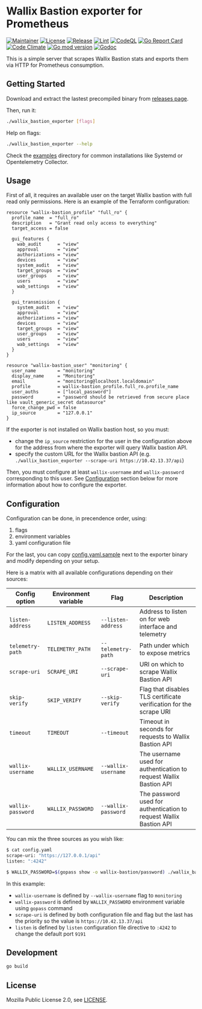 # Wallix Bastion exporter for Prometheus
[![Maintainer](https://img.shields.io/badge/maintained%20by-claranet-red?style=flat-square)](https://www.claranet.fr/)
[![License](https://img.shields.io/github/license/claranet/wallix_bastion_exporter?style=flat-square)](LICENSE)
[![Release](https://img.shields.io/github/v/release/claranet/wallix_bastion_exporter?style=flat-square)](https://github.com/claranet/wallix_bastion_exporter/releases)
[![Lint](https://img.shields.io/github/workflow/status/claranet/wallix_bastion_exporter/golangci-lint?style=flat-square&label=lint)](https://github.com/claranet/wallix_bastion_exporter/actions/workflows/lint.yml)
[![CodeQL](https://img.shields.io/github/workflow/status/claranet/wallix_bastion_exporter/codeql-analysis?style=flat-square&label=security)](https://github.com/claranet/wallix_bastion_exporter/actions/workflows/analyze.yml)
[![Go Report Card](https://goreportcard.com/badge/github.com/claranet/wallix_bastion_exporter?style=flat-square)](https://goreportcard.com/report/github.com/claranet/wallix_bastion_exporter)
[![Code Climate](https://img.shields.io/codeclimate/maintainability/claranet/wallix_bastion_exporter?style=flat-square)](https://codeclimate.com/github/claranet/wallix_bastion_exporter)
[![Go mod version](https://img.shields.io/github/go-mod/go-version/claranet/wallix_bastion_exporter?style=flat-square)](https://golang.org/)
[![Godoc](https://img.shields.io/badge/godoc-reference-5272B4.svg?style=flat-square)](https://pkg.go.dev/github.com/claranet/wallix_bastion_exporter)

This is a simple server that scrapes Wallix Bastion stats and exports them via HTTP for Prometheus consumption.

## Getting Started

Download and extract the lastest precompiled binary from [releases page](https://github.com/claranet/wallix_bastion_exporter/releases).

Then, run it:

```bash
./wallix_bastion_exporter [flags]
```

Help on flags:

```bash
./wallix_bastion_exporter --help
```

Check the [examples](examples) directory for common installations like Systemd or Opentelemetry Collector.

## Usage

First of all, it requires an available user on the target Wallix bastion with full read only permissions. Here is an example of the Terraform configuration:

```hcl
resource "wallix-bastion_profile" "full_ro" {
  profile_name  = "full_ro"
  description   = "Grant read only access to everything"
  target_access = false

  gui_features {
    wab_audit      = "view"
    approval       = "view"
    authorizations = "view"
    devices        = "view"
    system_audit   = "view"
    target_groups  = "view"
    user_groups    = "view"
    users          = "view"
    wab_settings   = "view"
  }

  gui_transmission {
    system_audit   = "view"
    approval       = "view"
    authorizations = "view"
    devices        = "view"
    target_groups  = "view"
    user_groups    = "view"
    users          = "view"
    wab_settings   = "view"
  }
}

resource "wallix-bastion_user" "monitoring" {
  user_name        = "monitoring"
  display_name     = "Monitoring"
  email            = "monitoring@localhost.localdomain"
  profile          = wallix-bastion_profile.full_ro.profile_name
  user_auths       = ["local_password"]
  password         = "password should be retrieved from secure place like vault_generic_secret datasource"
  force_change_pwd = false
  ip_source        = "127.0.0.1"
}
```

If the exporter is not installed on Wallix bastion host, so you must:
- change the `ip_source` restriction for the user in the configuration above for the address from where the exporter will query Wallix bastion API.
- specify the custom URL for the Wallix bastion API (e.g. `./wallix_bastion_exporter --scrape-uri https://10.42.13.37/api`)

Then, you must configure at least `wallix-username` and `wallix-password` corresponding to this user.
See [Configuration](#configuration) section below for more information about how to configure the exporter.


## Configuration

Configuration can be done, in precendence order, using:
1. flags
1. environment variables
1. yaml configuration file

For the last, you can copy [config.yaml.sample](config.yaml.sample) next to the exporter binary and modify depending on your setup.

Here is a matrix with all available configurations depending on their sources:


| Config option | Environment variable |  Flag | Description |
|---|---|---|---|
| `listen-address` | `LISTEN_ADDRESS` | `--listen-address` | Address to listen on for web interface and telemetry |
| `telemetry-path` | `TELEMETRY_PATH` | `--telemetry-path` | Path under which to expose metrics |
| `scrape-uri` | `SCRAPE_URI` | `--scrape-uri` | URI on which to scrape Wallix Bastion API |
| `skip-verify` | `SKIP_VERIFY` | `--skip-verify` | Flag that disables TLS certificate verification for the scrape URI |
| `timeout` | `TIMEOUT` | `--timeout` | Timeout in seconds for requests to Wallix Bastion API |
| `wallix-username` | `WALLIX_USERNAME` | `--wallix-username` | The username used for authentication to request Wallix Bastion API |
| `wallix-password` | `WALLIX_PASSWORD` | `--wallix-password` | The password used for authentication to request Wallix Bastion API |

You can mix the three sources as you wish like:

```bash
$ cat config.yaml
scrape-uri: "https://127.0.0.1/api"
listen: ":4242"

$ WALLIX_PASSWORD=$(gopass show -o wallix-bastion/password) ./wallix_bastion_exporter --wallix-username "monitoring" --scrape-uri "https://10.42.13.37/api"
```

In this example:
- `wallix-username` is defined by `--wallix-username` flag to `monitoring`
- `wallix-password` is defined by `WALLIX_PASSWORD` environment variable using `gopass` command
- `scrape-uri` is defined by both configuration file and flag but the last has the priority so the value is `https://10.42.13.37/api`
- `listen` is defined by `listen` configuration file directive to `:4242` to change the default port `9191`

## Development

```bash
go build
```

## License

Mozilla Public License 2.0, see [LICENSE](LICENSE).
